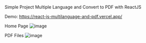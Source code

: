 Simple Project Multiple Language and Convert to PDF with ReactJS


Demo:
https://react-js-multilanguage-and-pdf.vercel.app/

Home Page
![image](https://github.com/ZakyZN99/ReactJSMultilanguageAndPDF/assets/60742996/36d0bcb1-829a-42b8-978c-f366c4026103)

PDF Files
![image](https://github.com/ZakyZN99/ReactJSMultilanguageAndPDF/assets/60742996/5f9808ed-b09c-4d3e-b837-f3e1d87f3bdf)
